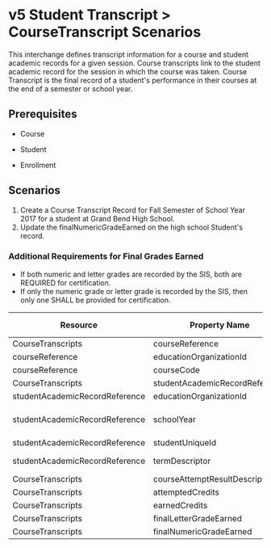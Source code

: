 # v5 Student Transcript > CourseTranscript Scenarios

This interchange defines transcript information for a course and student
academic records for a given session. Course transcripts link to the student
academic record for the session in which the course was taken. Course Transcript
is the final record of a student's performance in their courses at the end of a
semester or school year.

## Prerequisites

- Course

- Student

- Enrollment

## Scenarios

1. Create a Course Transcript Record for Fall Semester of School Year 2017 for a
   student at Grand Bend High School.
2. Update the finalNumericGradeEarned on the high school Student's record.

### Additional Requirements for Final Grades Earned

- If both numeric and letter grades are recorded by the SIS, both are REQUIRED
  for certification.
- If only the numeric grade or letter grade is recorded by the SIS, then only
  one SHALL be provided for certification.

| Resource                       | Property Name                  | Is Collection | Data Type                      | Required / Optional | Scenario 1 <br/>POST    | Scenario 2 <br/>PUT     |
| ------------------------------ | ------------------------------ | ------------- | ------------------------------ | ------------------- | ----------------------- | ----------------------- |
| CourseTranscripts              | courseReference                | FALSE         | courseReference                | REQUIRED            |                         |                         |
| courseReference                | educationOrganizationId        | FALSE         | integer                        | REQUIRED            | 255901001               | 255901001               |
| courseReference                | courseCode                     | FALSE         | string                         | REQUIRED            | ALG-01                  | ALG-01                  |
| CourseTranscripts              | studentAcademicRecordReference | FALSE         | studentAcademicRecordReference | REQUIRED            |                         |                         |
| studentAcademicRecordReference | educationOrganizationId        | FALSE         | integer                        | REQUIRED            | 255901001               | 255901001               |
| studentAcademicRecordReference | schoolYear                     | FALSE         | integer                        | REQUIRED            | \[Current School Year\] | \[Current School Year\] |
| studentAcademicRecordReference | studentUniqueId                | FALSE         | string                         | REQUIRED            | 222222                  | 222222                  |
| studentAcademicRecordReference | termDescriptor                 | FALSE         | string                         | REQUIRED            | Fall Semester           | Fall Semester           |
| CourseTranscripts              | courseAttemptResultDescriptor  | FALSE         | courseAttemptResultDescriptor  | REQUIRED            | Pass                    | Pass                    |
| CourseTranscripts              | attemptedCredits               | FALSE         | number                         | REQUIRED            | 3                       | 3                       |
| CourseTranscripts              | earnedCredits                  | FALSE         | number                         | REQUIRED            | 3                       | 3                       |
| CourseTranscripts              | finalLetterGradeEarned         | FALSE         | string                         | REQUIRED            | A                       | A                       |
| CourseTranscripts              | finalNumericGradeEarned        | FALSE         | string                         | REQUIRED            | 98                      | 100                     |

